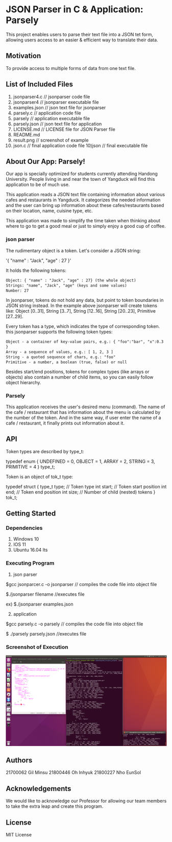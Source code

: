 # JSON Parser in C & Application: Parsely

This project enables users to parse their text file into a JSON tet form, allowing users access to an easier & efficient way to translate their data.

## Motivation

To provide access to multiple forms of data from one text file.

## List of Included Files

1) jsonparser4.c  // jsonparser code file
2) jsonparser4    // jsonparser executable file
3) examples.json  // json text file for jsonparser
4) parsely.c      // application code file
5) parsely        // application executable file
5) parsely.json   // json text file for application
6) LICENSE.md     // LICENSE file for JSON Parser file
7) README.md
8) result.png     // screenshot of example
9) json.c         // final application code file
10)json 	  // final executable file 

## About Our App: Parsely!

Our app is specially optimized for students currently attending Handong University. 
People living in and near the town of Yangduck will find this application to be of much use.

This application reads a JSON text file containing information about various cafes and restaurants in Yangduck. 
It categorizes the needed information and the user can bring up information about these cafes/restaurants
based on their location, name, cuisine type, etc. 

This application was made to simplify the time taken when thinking about where to go to get a good meal
or just to simply enjoy a good cup of coffee. 

### json parser

The rudimentary object is a token. Let's consider a JSON string:

'{ "name" : "Jack", "age" : 27 }'

It holds the following tokens:

    Object: { "name" : "Jack", "age" : 27} (the whole object)
    Strings: "name", "Jack", "age" (keys and some values)
    Number: 27

In jsonparser, tokens do not hold any data, but point to token boundaries in JSON string instead. In the example above jsonparser will create tokens like: Object [0..31], String [3..7], String [12..16], String [20..23], Primitive [27..29].

Every token has a type, which indicates the type of corresponding token. this jsonparser supports the following token types:

    Object - a container of key-value pairs, e.g.: { "foo":"bar", "x":0.3 }
    Array - a sequence of values, e.g.: [ 1, 2, 3 ]
    String - a quoted sequence of chars, e.g.: "foo"
    Primitive - a number, a boolean (true, false) or null

Besides start/end positions, tokens for complex types (like arrays or objects) also contain a number of child items, so you can easily follow object hierarchy.

### Parsely

This application receives the user's desired menu (command). 
The name of the cafe / restaurant that has information about the menu is calculated by the number of the token.
And in the same way, if user enter the name of a cafe / restaurant, it finally prints out information about it.

## API

Token types are described by type_t:

typedef enum {
	UNDEFINED = 0,
	OBJECT = 1,
	ARRAY = 2,
	STRING = 3,
	PRIMITIVE = 4
} type_t;

Token is an object of tok_t type:

typedef struct {
	type_t type; // Token type
	int start;       // Token start position
	int end;         // Token end position
	int size;        // Number of child (nested) tokens
} tok_t;

## Getting Started

### Dependencies

1) Windows 10
2) IOS 11
3) Ubuntu 16.04 lts

### Executing Program

1) json parser

$gcc jsonparcer.c -o jsonparser 
 // compiles the code file into object file
 
$./jsonparser filename
 //executes file
 
 ex) $./jsonparser examples.json

2) application

$gcc parsely.c -o parsely
 // compiles the code file into object file

$ ./parsely parsely.json
 //executes file

### Screenshot of Execution

![](result.png)
## Authors

21700062 Gil Minsu
21800446 Oh Inhyuk
21800227 Nho EunSol
## Acknowledgements

We would like to acknowledge our Professor for allowing our team members to take the extra leap and create this program. 

## License

MIT License
